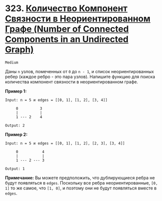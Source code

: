 # 323. [Количество Компонент Связности в Неориентированном Графе (Number of Connected Components in an Undirected Graph)](https://leetcode.com/problems/number-of-connected-components-in-an-undirected-graph/description/)

`Medium`

Даны `n` узлов, помеченных от `0` до `n - 1`, и список неориентированных ребер (каждое ребро - это пара узлов). Напишите функцию для поиска количества компонент связности в неориентированном графе.

**Пример 1:**
```
Input: n = 5 и edges = [[0, 1], [1, 2], [3, 4]]

     0          3
     |          |
     1 --- 2    4

Output: 2
```

**Пример 2:**
```
Input: n = 5 и edges = [[0, 1], [1, 2], [2, 3], [3, 4]]

     0           4
     |           |
     1 --- 2 --- 3

Output: 1
```

**Примечание:**
Вы можете предположить, что дублирующиеся ребра не будут появляться в `edges`. Поскольку все ребра неориентированные, `[0, 1]` то же самое, что `[1, 0]`, и поэтому они не будут появляться вместе в `edges`.
